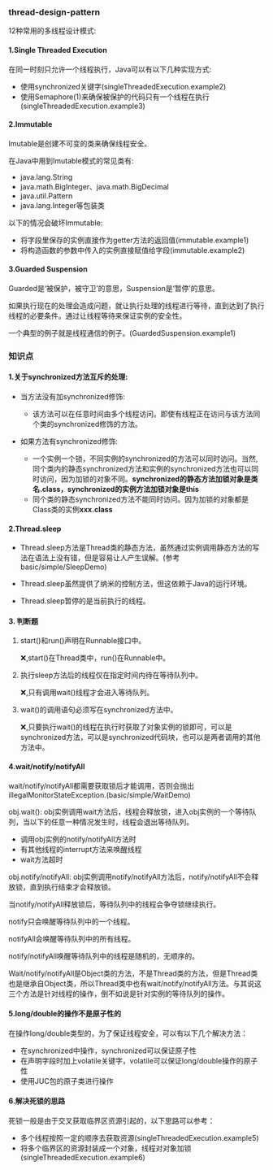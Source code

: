 ### thread-design-pattern

12种常用的多线程设计模式:



#### 1.Single Threaded Execution 

在同一时刻只允许一个线程执行，Java可以有以下几种实现方式:

* 使用synchronized关键字(singleThreadedExecution.example2)
* 使用Semaphore(1)来确保被保护的代码只有一个线程在执行(singleThreadedExecution.example3)



#### 2.Immutable

Imutable是创建不可变的类来确保线程安全。

在Java中用到Imutable模式的常见类有:

* java.lang.String
* java.math.BigInteger、java.math.BigDecimal
* java.util.Pattern
* java.lang.Integer等包装类



以下的情况会破坏Immutable:

* 将字段里保存的实例直接作为getter方法的返回值(immutable.example1)
* 将构造函数的参数中传入的实例直接赋值给字段(immutable.example2)



#### 3.Guarded Suspension

Guarded是‘被保护，被守卫’的意思，Suspension是‘暂停’的意思。

如果执行现在的处理会造成问题，就让执行处理的线程进行等待，直到达到了执行线程的必要条件。通过让线程等待来保证实例的安全性。

一个典型的例子就是线程通信的例子。(GuardedSuspension.example1)



### 知识点

#### 1.关于synchronized方法互斥的处理:  

* 当方法没有加synchronized修饰:

  * 该方法可以在任意时间由多个线程访问。即使有线程正在访问与该方法同个类的synchronized修饰的方法。

* 如果方法有synchronized修饰:
  * 一个实例一个锁，不同实例的synchronized的方法可以同时访问。当然,同个类内的静态synchronized方法和实例的synchronized方法也可以同时访问，因为加锁的对象不同。**synchronized的静态方法加锁对象是类名.class，synchronized的实例方法加锁对象是this**
  * 同个类的静态synchronized方法不能同时访问。因为加锁的对象都是Class类的实例**xxx.class**
  
  

#### 2.Thread.sleep

* Thread.sleep方法是Thread类的静态方法，虽然通过实例调用静态方法的写法在语法上没有错，但是容易让人产生误解。(参考basic/simple/SleepDemo)
* Thread.sleep虽然提供了纳米的控制方法，但这依赖于Java的运行环境。

* Thread.sleep暂停的是当前执行的线程。



#### 3. 判断题

1. start()和run()声明在Runnable接口中。 

   ❌,start()在Thread类中，run()在Runnable中。

2. 执行sleep方法后的线程仅在指定时间内待在等待队列中。

   ❌,只有调用wait()线程才会进入等待队列。

3. wait()的调用语句必须写在synchronized方法中。

   ❌,只要执行wait()的线程在执行时获取了对象实例的锁即可，可以是synchronized方法，可以是synchronized代码块，也可以是两者调用的其他方法中。



#### 4.wait/notify/notifyAll

wait/notify/notifyAll都需要获取锁后才能调用，否则会抛出illegalMonitorStateException.(basic/simple/WaitDemo)

obj.wait(): obj实例调用wait方法后，线程会释放锁，进入obj实例的一个等待队列，当以下的任意一种情况发生时，线程会退出等待队列。

* 调用obj实例的notify/notifyAll方法时
* 有其他线程的interrupt方法来唤醒线程
* wait方法超时



obj.notify/notifyAll: obj实例调用notify/notifyAll方法后，notify/notifyAll不会释放锁，直到执行结束才会释放锁。

当notify/notifyAll释放锁后，等待队列中的线程会争夺锁继续执行。

notify只会唤醒等待队列中的一个线程。

notifyAll会唤醒等待队列中的所有线程。

notify/notifyAll唤醒等待队列中的线程是随机的，无顺序的。



Wait/notify/notifyAll是Object类的方法，不是Thread类的方法，但是Thread类也是继承自Object类，所以Thread类中也有wait/notify/notifyAll方法。与其说这三个方法是针对线程的操作，倒不如说是针对实例的等待队列的操作。



#### 5.long/double的操作不是原子性的

在操作long/double类型的，为了保证线程安全，可以有以下几个解决方法：

* 在synchronized中操作，synchronized可以保证原子性
* 在声明字段时加上volatile关键字，volatile可以保证long/double操作的原子性
* 使用JUC包的原子类进行操作



#### 6.解决死锁的思路

死锁一般是由于交叉获取临界区资源引起的，以下思路可以参考：

* 多个线程按照一定的顺序去获取资源(singleThreadedExecution.example5)
* 将多个临界区的资源封装成一个对象，线程对对象加锁(singleThreadedExecution.example6)





